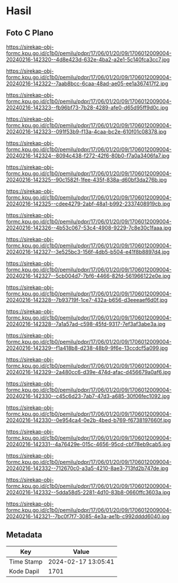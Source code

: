 # Hasil

## Foto C Plano

https://sirekap-obj-formc.kpu.go.id/c1b0/pemilu/pdpr/17/06/01/20/09/1706012009004-20240216-142320--4d8e423d-632e-4ba2-a2e1-5c140fca3cc7.jpg

https://sirekap-obj-formc.kpu.go.id/c1b0/pemilu/pdpr/17/06/01/20/09/1706012009004-20240216-142322--7aab8bcc-6caa-48ad-ae05-ee1a367417f2.jpg

https://sirekap-obj-formc.kpu.go.id/c1b0/pemilu/pdpr/17/06/01/20/09/1706012009004-20240216-142323--fb96bf73-7b28-4289-afe0-d65d95ff9d0c.jpg

https://sirekap-obj-formc.kpu.go.id/c1b0/pemilu/pdpr/17/06/01/20/09/1706012009004-20240216-142323--091f53b9-f13a-4caa-bc2e-610f01c08378.jpg

https://sirekap-obj-formc.kpu.go.id/c1b0/pemilu/pdpr/17/06/01/20/09/1706012009004-20240216-142324--8094c438-f272-42f6-80b0-f7a0a3406fa7.jpg

https://sirekap-obj-formc.kpu.go.id/c1b0/pemilu/pdpr/17/06/01/20/09/1706012009004-20240216-142325--90c1582f-1fee-435f-838a-d60bf3da276b.jpg

https://sirekap-obj-formc.kpu.go.id/c1b0/pemilu/pdpr/17/06/01/20/09/1706012009004-20240216-142325--cdee4279-2abf-48a1-b992-2337408919cb.jpg

https://sirekap-obj-formc.kpu.go.id/c1b0/pemilu/pdpr/17/06/01/20/09/1706012009004-20240216-142326--4b53c067-53c4-4908-9229-7c8e30c1faaa.jpg

https://sirekap-obj-formc.kpu.go.id/c1b0/pemilu/pdpr/17/06/01/20/09/1706012009004-20240216-142327--3e525bc3-156f-4db5-b504-e41f8b8897d4.jpg

https://sirekap-obj-formc.kpu.go.id/c1b0/pemilu/pdpr/17/06/01/20/09/1706012009004-20240216-142327--5cb004d7-7bf6-4466-82fd-561966122e0e.jpg

https://sirekap-obj-formc.kpu.go.id/c1b0/pemilu/pdpr/17/06/01/20/09/1706012009004-20240216-142328--7b93719f-1ce7-432a-b656-d3eeeaef6d0f.jpg

https://sirekap-obj-formc.kpu.go.id/c1b0/pemilu/pdpr/17/06/01/20/09/1706012009004-20240216-142328--7a1a57ad-c598-45fd-9317-7ef3af3abe3a.jpg

https://sirekap-obj-formc.kpu.go.id/c1b0/pemilu/pdpr/17/06/01/20/09/1706012009004-20240216-142329--f1a418b8-d238-48b9-9f6e-13ccdcf5a099.jpg

https://sirekap-obj-formc.kpu.go.id/c1b0/pemilu/pdpr/17/06/01/20/09/1706012009004-20240216-142329--2a480cc6-d39e-474d-afac-d456679a0af6.jpg

https://sirekap-obj-formc.kpu.go.id/c1b0/pemilu/pdpr/17/06/01/20/09/1706012009004-20240216-142330--c45c6d23-7ab7-47d3-a685-30f06fec1092.jpg

https://sirekap-obj-formc.kpu.go.id/c1b0/pemilu/pdpr/17/06/01/20/09/1706012009004-20240216-142330--0e954ca4-0e2b-4bed-b769-f6738197660f.jpg

https://sirekap-obj-formc.kpu.go.id/c1b0/pemilu/pdpr/17/06/01/20/09/1706012009004-20240216-142331--4a76429e-015c-4656-95cd-cbf78eb9cab5.jpg

https://sirekap-obj-formc.kpu.go.id/c1b0/pemilu/pdpr/17/06/01/20/09/1706012009004-20240216-142332--712670c0-a3a5-4210-8ae3-713fd2b747de.jpg

https://sirekap-obj-formc.kpu.go.id/c1b0/pemilu/pdpr/17/06/01/20/09/1706012009004-20240216-142332--5dda58d5-2281-4d10-83b8-0660ffc3603a.jpg

https://sirekap-obj-formc.kpu.go.id/c1b0/pemilu/pdpr/17/06/01/20/09/1706012009004-20240216-142321--7bc0f7f7-3085-4e3a-ae1b-c992dddd6040.jpg


## Metadata

| Key        | Value               |
| ---------- | ------------------- |
| Time Stamp | 2024-02-17 13:05:41 |
| Kode Dapil | 1701                |



